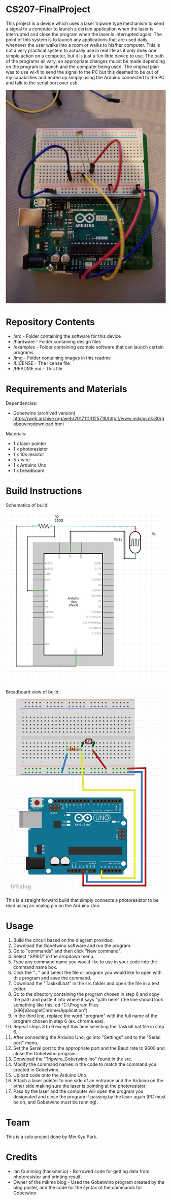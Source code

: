 # CS207-FinalProject

This project is a device which uses a laser tripwire type mechanism to send a signal to a computer to launch a certain application when the laser is interrupted and close the program when the laser is interrupted again. The point of this system is to launch any applications that are used daily, whenever the user walks into a room or walks to his/her computer. This is not a very practical system to actually use in real life as it only does one simple action on a computer, but it is just a fun little device to use. The path of the programs all vary, so appropriate changes mucst be made depending on the program to launch and the computer being used. The original plan was to use wi-fi to send the signal to the PC but this deemed to be out of my capabilities and ended up simply using the Arduino connected to the PC and talk to the serial port over usb.

![My image](https://github.com/ericpark617/CS207-FinalProject/blob/master/img/img.jpg)

# Repository Contents

* /src - Folder containing the software for this device
* /hardware - Folder containing design files
* /examples - Folder containing example software that can launch certain programs
* /img - Folder containing images in this readme
* /LICENSE - The license file
* /README.md - This file

# Requirements and Materials

Dependencies:
* Gobetwino (archived version) https://web.archive.org/web/20171113125718/http://www.mikmo.dk:80/gobetwinodownload.html

Materials:
* 1 x laser pointer
* 1 x photoresistor
* 1 x 10k resistor
* 5 x wire
* 1 x Arduino Uno
* 1 x breadboard

# Build Instructions

Schematics of build:
![My image](https://github.com/ericpark617/CS207-FinalProject/blob/master/img/schematic.JPG)

Breadboard view of build:
![My image](https://github.com/ericpark617/CS207-FinalProject/blob/master/img/breadboard.JPG)

This is a straight forward build that simply connects a photoresistor to be read using an analog pin on the Arduino Uno.

# Usage

1. Build the circuit based on the diagram provided.
2. Download the Gobetwino software and run the program.
3. Go to "commands" and then click "New command".
4. Select "SPRID" in the dropdown menu.
5. Type any command name you would like to use in your code into the command name box.
6. Click the "..." and select the file or program you would like to open with this program and save the command.
7. Download the "Taskkill.bat" in the src folder and open the file in a text editor.
8. Go to the directory containing the program chosen in step 6 and copy the path and paste it into where it says "path here" (the line should look something like this: cd "C:\Program Files (x86)\Google\Chrome\Application").
9. In the third line, replace the word "program" with the full name of the program chosen in step 6 (ex. chrome.exe).
10. Repeat steps 3 to 6 except this time selecting the Taskkill.bat file in step 6.
11. After connecting the Arduino Uno, go into "Settings" and to the "Serial port" menu.
12. Set the Serial port to the appropriate port and the Baud rate to 9600 and close the Gobetwino program.
13. Donwload the "Tripwire_Gobetwino.ino" found in the src.
14. Modify the command names in the code to match the command you created in Gobetwino.
15. Upload code onto the Arduino Uno.
16. Attach a laser pointer to one side of an entrance and the Arduino on the other side making sure the laser is pointing at the photoresistor.
17. Pass by the laser and the computer will open the program you designated and close the program if passing by the laser again (PC must be on, and Gobetwino must be running).

# Team

This is a solo project done by Min Kyu Park.

# Credits

* Ian Cumming (hackster.io) - Borrowed code for getting data from photoresistor and printing result.
* Owner of the mikmo blog - Used the Gobetwino program created by the blog poster, and the code for the syntax of the commands for Gobetwino
